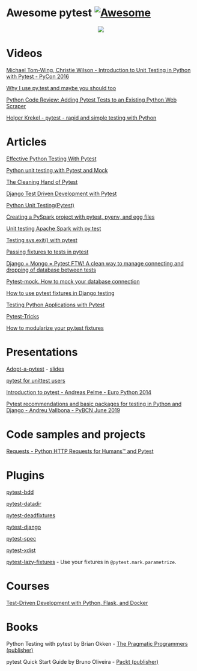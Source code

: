 # Awesome pytest [![Awesome](https://cdn.rawgit.com/sindresorhus/awesome/d7305f38d29fed78fa85652e3a63e154dd8e8829/media/badge.svg)](https://github.com/sindresorhus/awesome)

<p align="center">
  <img src='https://raw.githubusercontent.com/augustogoulart/awesome-pytest/master/final.jpg'>
</p> 


# Videos
[Michael Tom-Wing, Christie Wilson - Introduction to Unit Testing in Python with Pytest - PyCon 2016](https://www.youtube.com/watch?v=UPanUFVFfzY)

[Why I use py.test and maybe you should too](https://www.youtube.com/watch?v=P-AhpukDIik)

[Python Code Review: Adding Pytest Tests to an Existing Python Web Scraper](https://www.youtube.com/watch?v=03Ki2WpVRBc)

[Holger Krekel - pytest - rapid and simple testing with Python](https://www.youtube.com/watch?v=9LVqBQcFmyw)

# Articles
[Effective Python Testing With Pytest](https://realpython.com/pytest-python-testing/)

[Python unit testing with Pytest and Mock](https://medium.com/@bfortuner/python-unit-testing-with-pytest-and-mock-197499c4623c)

[The Cleaning Hand of Pytest](https://blog.daftcode.pl/the-cleaning-hand-of-pytest-28f434f4b684)

[Django Test Driven Development with Pytest](https://medium.com/@Afroshok/django-test-driven-development-with-pytest-63cb99e6fff2)

[Python Unit Testing(Pytest)](https://medium.com/python-pandemonium/testing-sys-exit-with-pytest-10c6e5f7726f)

[Creating a PySpark project with pytest, pyenv, and egg files](https://medium.com/@mrpowers/creating-a-pyspark-project-with-pytest-pyenv-and-egg-files-d2709eb1604c)

[Unit testing Apache Spark with py.test](https://engblog.nextdoor.com/unit-testing-apache-spark-with-py-test-3b8970dc013b) 

[Testing sys.exit() with pytest](https://medium.com/python-pandemonium/testing-sys-exit-with-pytest-10c6e5f7726f)

[Passing fixtures to tests in pytest](https://medium.com/python-pandemonium/passing-fixtures-to-test-in-pytest-e8dade1f01ff)

[Django + Mongo = Pytest FTW! A clean way to manage connecting and dropping of database between tests](https://medium.com/@antash/django-mongo-pytest-ftw-1610c99588ab)

[Pytest-mock. How to mock your database connection](https://medium.com/@mariusz.raczynski2/pytest-mock-how-to-mock-your-database-connection-5c84a5a0bfc3) 

[How to use pytest fixtures in Django testing](https://medium.com/@harshvb7/how-to-use-pytest-fixtures-in-django-testing-44969f3f29e5)

[Testing Python Applications with Pytest](https://semaphoreci.com/community/tutorials/testing-python-applications-with-pytest)

[Pytest-Tricks](http://hackebrot.github.io/pytest-tricks/)

[How to modularize your py.test fixtures](https://gist.github.com/peterhurford/09f7dcda0ab04b95c026c60fa49c2a68)


# Presentations
[Adopt-a-pytest](https://www.youtube.com/watch?v=0BzXV0J3-v8) - [slides](https://speakerdeck.com/daneah/adopt-a-pytest)

[pytest for unittest users](https://gitpitch.com/nicoddemus/pytest-for-unittest-users)

[Introduction to pytest - Andreas Pelme - Euro Python 2014](https://www.youtube.com/watch?v=LdVJj65ikRY)

[Pytest recommendations and basic packages for testing in Python and Django - Andreu Vallbona - PyBCN June 2019](https://www.slideshare.net/AndreuVallbonaPlazas/pybcn-pytest-recomendaciones-paquetes-bsicos-para-testing-en-python-y-django)


# Code samples and projects

[Requests - Python HTTP Requests for Humans™ and Pytest](https://github.com/requests/requests/tree/master/tests)

# Plugins

[pytest-bdd](https://pypi.python.org/pypi/pytest-bdd)

[pytest-datadir](https://github.com/gabrielcnr/pytest-datadir)

[pytest-deadfixtures](https://pypi.python.org/pypi/pytest-deadfixtures)

[pytest-django](https://pytest-django.readthedocs.io/en/latest/)

[pytest-spec](https://pypi.python.org/pypi/pytest-spec)

[pytest-xdist](https://github.com/pytest-dev/pytest-xdist)

[pytest-lazy-fixtures](https://github.com/tvorog/pytest-lazy-fixture) - Use your fixtures in `@pytest.mark.parametrize`.

# Courses

[Test-Driven Development with Python, Flask, and Docker](https://testdriven.io/courses/tdd-flask/)

# Books

Python Testing with pytest by Brian Okken - [The Pragmatic Programmers (publisher)](https://pragprog.com/book/bopytest/python-testing-with-pytest)

pytest Quick Start Guide by Bruno Oliveira - [Packt (publisher)](https://www.packtpub.com/web-development/pytest-quick-start-guide)

